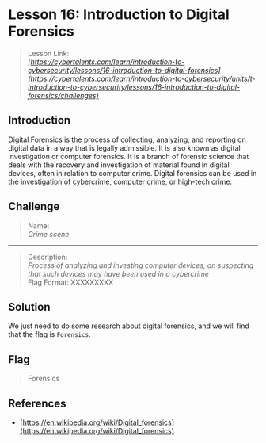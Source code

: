 # Lesson 16: Introduction to Digital Forensics

> Lesson Link:\
> *[https://cybertalents.com/learn/introduction-to-cybersecurity/lessons/16-introduction-to-digital-forensics](https://cybertalents.com/learn/introduction-to-cybersecurity/units/t-introduction-to-cybersecurity/lessons/16-introduction-to-digital-forensics/challenges)*

## Introduction

Digital Forensics is the process of collecting, analyzing, and reporting on digital data in a way that is legally admissible. It is also known as digital investigation or computer forensics. It is a branch of forensic science that deals with the recovery and investigation of material found in digital devices, often in relation to computer crime. Digital forensics can be used in the investigation of cybercrime, computer crime, or high-tech crime.

## Challenge

> Name:\
> *Crime scene*

---

> Description:\
> *Process of analyzing and investing computer devices, on suspecting that such devices may have been used in a cybercrime*\
> Flag Format: XXXXXXXXX

## Solution

We just need to do some research about digital forensics, and we will find that the flag is `Forensics`.

## Flag

> Forensics

## References

- [https://en.wikipedia.org/wiki/Digital_forensics](https://en.wikipedia.org/wiki/Digital_forensics)

